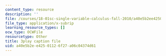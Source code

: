 ```yaml
---
content_type: resource
description: ''
file: /courses/18-01sc-single-variable-calculus-fall-2010/a40e5b2ee42501126f27a06c04374d61_Bb-bgJdOqig.srt
file_type: application/x-subrip
learning_resource_types: []
ocw_type: OCWFile
resourcetype: Other
title: 3play caption file
uid: a40e5b2e-e425-0112-6f27-a06c04374d61
---
```

